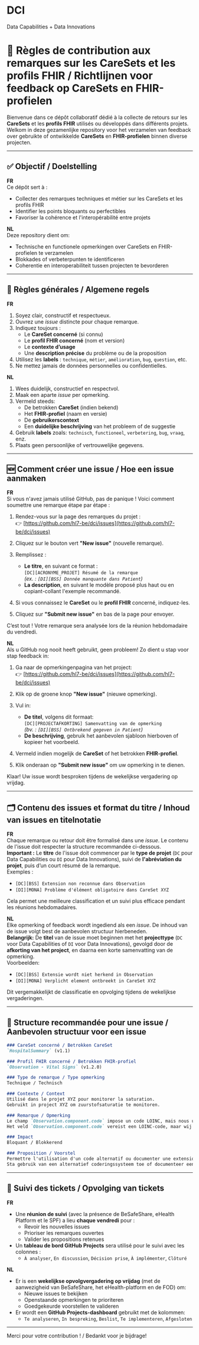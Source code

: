 # DCI
Data Capabilities + Data Innovations
# 🤝 Règles de contribution aux remarques sur les CareSets et les profils FHIR / Richtlijnen voor feedback op CareSets en FHIR-profielen

Bienvenue dans ce dépôt collaboratif dédié à la collecte de retours sur les **CareSets** et les **profils FHIR** utilisés ou développés dans différents projets.  
Welkom in deze gezamenlijke repository voor het verzamelen van feedback over gebruikte of ontwikkelde **CareSets** en **FHIR-profielen** binnen diverse projecten.

---

## ✅ Objectif / Doelstelling

**FR**  
Ce dépôt sert à :
- Collecter des remarques techniques et métier sur les CareSets et les profils FHIR
- Identifier les points bloquants ou perfectibles
- Favoriser la cohérence et l'interopérabilité entre projets

**NL**  
Deze repository dient om:
- Technische en functionele opmerkingen over CareSets en FHIR-profielen te verzamelen
- Blokkades of verbeterpunten te identificeren
- Coherentie en interoperabiliteit tussen projecten te bevorderen

---

## 🧭 Règles générales / Algemene regels

**FR**
1. Soyez clair, constructif et respectueux.
2. Ouvrez une *issue* distincte pour chaque remarque.
3. Indiquez toujours :
   - Le **CareSet concerné** (si connu)
   - Le **profil FHIR concerné** (nom et version)
   - Le **contexte d’usage**
   - Une **description précise** du problème ou de la proposition
4. Utilisez les **labels** : `technique`, `métier`, `amélioration`, `bug`, `question`, etc.
5. Ne mettez jamais de données personnelles ou confidentielles.

**NL**  
1. Wees duidelijk, constructief en respectvol.
2. Maak een aparte *issue* per opmerking.
3. Vermeld steeds:
   - De betrokken **CareSet** (indien bekend)
   - Het **FHIR-profiel** (naam en versie)
   - De **gebruikerscontext**
   - Een **duidelijke beschrijving** van het probleem of de suggestie
4. Gebruik **labels** zoals: `technisch`, `functioneel`, `verbetering`, `bug`, `vraag`, enz.
5. Plaats geen persoonlijke of vertrouwelijke gegevens.

---

## 🆕 Comment créer une issue / Hoe een issue aanmaken

**FR**  
Si vous n'avez jamais utilisé GitHub, pas de panique ! Voici comment soumettre une remarque étape par étape :

1. Rendez-vous sur la page des remarques du projet :  
   👉 [https://github.com/hl7-be/dci/issues](https://github.com/hl7-be/dci/issues)

2. Cliquez sur le bouton vert **"New issue"** (nouvelle remarque).

3. Remplissez :
   - **Le titre**, en suivant ce format :  
     `[DC][ACRONYME_PROJET] Résumé de la remarque`  
     *(ex. : `[DI][BSS] Donnée manquante dans Patient`)*  
   - **La description**, en suivant le modèle proposé plus haut ou en copiant-collant l'exemple recommandé.

4. Si vous connaissez le **CareSet** ou le **profil FHIR** concerné, indiquez-les.

5. Cliquez sur **"Submit new issue"** en bas de la page pour envoyer.

C’est tout ! Votre remarque sera analysée lors de la réunion hebdomadaire du vendredi.

**NL**  
Als u GitHub nog nooit heeft gebruikt, geen probleem! Zo dient u stap voor stap feedback in:

1. Ga naar de opmerkingenpagina van het project:  
   👉 [https://github.com/hl7-be/dci/issues](https://github.com/hl7-be/dci/issues)

2. Klik op de groene knop **"New issue"** (nieuwe opmerking).

3. Vul in:
   - **De titel**, volgens dit formaat:  
     `[DC][PROJECTAFKORTING] Samenvatting van de opmerking`  
     *(bv. : `[DI][BSS] Ontbrekend gegeven in Patient`)*  
   - **De beschrijving**, gebruik het aanbevolen sjabloon hierboven of kopieer het voorbeeld.

4. Vermeld indien mogelijk de **CareSet** of het betrokken **FHIR-profiel**.

5. Klik onderaan op **"Submit new issue"** om uw opmerking in te dienen.

Klaar! Uw issue wordt besproken tijdens de wekelijkse vergadering op vrijdag.

---

## 🗂 Contenu des issues et format du titre / Inhoud van issues en titelnotatie

**FR**  
Chaque remarque ou retour doit être formalisé dans une *issue*. Le contenu de l'issue doit respecter la structure recommandée ci-dessous.  
**Important :** Le **titre** de l'issue doit commencer par le **type de projet** (`DC` pour Data Capabilities ou `DI` pour Data Innovations), suivi de **l'abréviation du projet**, puis d’un court résumé de la remarque.  
Exemples :
- `[DC][BSS] Extension non reconnue dans Observation`
- `[DI][MONA] Problème d'élément obligatoire dans CareSet XYZ`

Cela permet une meilleure classification et un suivi plus efficace pendant les réunions hebdomadaires.

**NL**  
Elke opmerking of feedback wordt ingediend als een *issue*. De inhoud van de issue volgt best de aanbevolen structuur hierbeneden.  
**Belangrijk:** De **titel** van de issue moet beginnen met het **projecttype** (`DC` voor Data Capabilities of `DI` voor Data Innovations), gevolgd door de **afkorting van het project**, en daarna een korte samenvatting van de opmerking.  
Voorbeelden:
- `[DC][BSS] Extensie wordt niet herkend in Observation`
- `[DI][MONA] Verplicht element ontbreekt in CareSet XYZ`

Dit vergemakkelijkt de classificatie en opvolging tijdens de wekelijkse vergaderingen.

---

## 📝 Structure recommandée pour une issue / Aanbevolen structuur voor een issue

```markdown
### CareSet concerné / Betrokken CareSet
`HospitalSummary` (v1.1)

### Profil FHIR concerné / Betrokken FHIR-profiel
`Observation - Vital Signs` (v1.2.0)

### Type de remarque / Type opmerking
Technique / Technisch

### Contexte / Context
Utilisé dans le projet XYZ pour monitorer la saturation.  
Gebruikt in project XYZ om zuurstofsaturatie te monitoren.

### Remarque / Opmerking
Le champ `Observation.component.code` impose un code LOINC, mais nous utilisons un système local.  
Het veld `Observation.component.code` vereist een LOINC-code, maar wij gebruiken een lokaal systeem.

### Impact
Bloquant / Blokkerend

### Proposition / Voorstel
Permettre l'utilisation d'un code alternatif ou documenter une extension.  
Sta gebruik van een alternatief coderingssysteem toe of documenteer een extensie.
```

---

## 📆 Suivi des tickets / Opvolging van tickets

**FR**  
- Une **réunion de suivi** (avec la présence de BeSafeShare, eHealth Platform et le SPF) a lieu **chaque vendredi** pour :
  - Revoir les nouvelles issues
  - Prioriser les remarques ouvertes
  - Valider les propositions retenues
- Un **tableau de bord GitHub Projects** sera utilisé pour le suivi avec les colonnes :
  - `À analyser`, `En discussion`, `Décision prise`, `À implémenter`, `Clôturé`

**NL**  
- Er is een **wekelijkse opvolgvergadering op vrijdag** (met de aanwezigheid van BeSafeShare, het eHealth-platform en de FOD) om:
  - Nieuwe issues te bekijken
  - Openstaande opmerkingen te prioriteren
  - Goedgekeurde voorstellen te valideren
- Er wordt een **GitHub Projects-dashboard** gebruikt met de kolommen:
  - `Te analyseren`, `In bespreking`, `Beslist`, `Te implementeren`, `Afgesloten`

---

Merci pour votre contribution ! / Bedankt voor je bijdrage!
